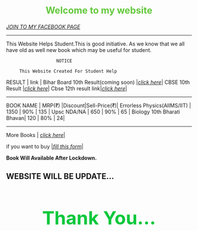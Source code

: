 
<h2 style="color:rgb(100,200,60);text-align: center;font-size:25px">Welcome to my website</h2>
  
 [*JOIN TO MY FACEBOOK PAGE*](https://www.facebook.com/Life-long-104599801271473)
  
  ------

  This Website Helps Student.This is good initiative.
  As we know that we all have old as well new book which may be useful for student.
  

                       NOTICE
                            
         This Website Created For Student Help  
                
         
   RESULT       |   link   |
   Bihar Board 10th Result(coming soon) |[*click here*](http://biharboardonline.bihar.gov.in)|
  CBSE 10th Result |[*click here*](http://cbseresults.nic.in/class10/class10th19.htm)|
  Cbse 12th result link|[*click here*](http://cbseresults.nic.in/class12/class12th19.htm)|
  
 
 ----        
 
   BOOK NAME     |  MRP(₹) |Discount|Sell-Price(₹)|
    Errorless Physics(AIIMS/IIT) | 1350 | 90% | 135 |
   Upsc NDA/NA     | 650 | 90% | 65 |
  Biology 10th Bharati Bhavan| 120 | 80% | 24|
  
  ------
  
  More Books         | [*click here*](https://docs.google.com/spreadsheets/d/1kvnfD-IXiNV7L51Zh9LpoPR2V5DxA_YF1zh9-gUldmw/edit?usp=sharing)|
 
 if you want to buy |[*fill this form*](https://forms.gle/5rYRkacWytBEdRN49)|
  
 **Book Will Available After Lockdown.**  
 
##         WEBSITE WILL BE UPDATE... 


   <h1 style="color:rgb(10,200,60);font-size:50px;text-align: center;">Thank You... </h1>
 
 
